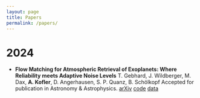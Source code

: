 ```yaml
---
layout: page
title: Papers
permalink: /papers/
---
```



# 2024
* **Flow Matching for Atmospheric Retrieval of Exoplanets: Where Reliability meets Adaptive Noise Levels**
  T. Gebhard, J. Wildberger, M. Dax, **A. Kofler**, D. Angerhausen, S. P. Quanz, B. Schölkopf
  Accepted for publication in Astronomy & Astrophysics.
  [arXiv](https://arxiv.org/abs/2410.21477) [code](https://github.com/timothygebhard/fm4ar) [data](https://doi.org/10.17617/3.LYSSVN)


